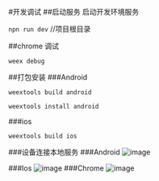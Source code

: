 #开发调试
##启动服务
启动开发环境服务

`npn run dev` //项目根目录

##chrome 调试

`weex debug`

##打包安装
###Android

`weextools build android`

`weextools install android`

###ios

`weextools build ios`

###设备连接本地服务
###Android
![image](https:....debug_setting.jpeg)

###Ios
![image](https:....debug_setting.jpeg)
###Chrome
![image](https:....chome_setting.jpeg)
